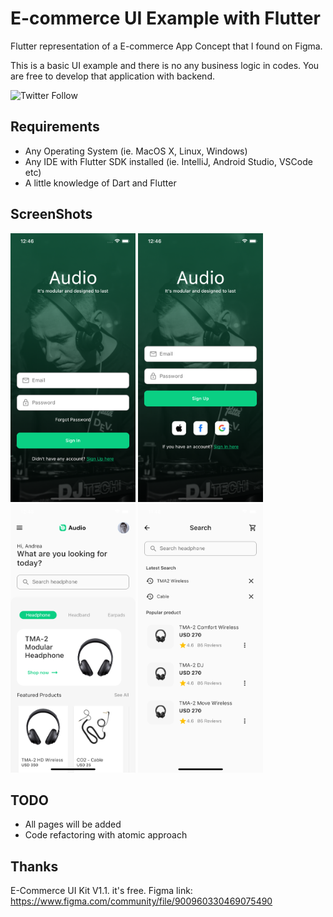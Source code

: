 
# E-commerce UI Example with Flutter

Flutter representation of a E-commerce App Concept that I found on Figma.

This is a basic UI example and there is no any business logic in codes.
You are free to develop that application with backend.

![Twitter Follow](https://img.shields.io/twitter/follow/kanieren?style=social)

## Requirements

* Any Operating System (ie. MacOS X, Linux, Windows)
* Any IDE with Flutter SDK installed (ie. IntelliJ, Android Studio, VSCode etc)
* A little knowledge of Dart and Flutter

## ScreenShots

<img src="screenshots/SignIn.png" width="200" height="430">
<img src="screenshots/SignUp.png" width="200" height="430">

<img src="screenshots/Home.png" width="200" height="430">
<img src="screenshots/Search.png" width="200" height="430">

## TODO

* All pages will be added
* Code refactoring with atomic approach

## Thanks

E-Commerce UI Kit V1.1. it's free.
Figma link: <https://www.figma.com/community/file/900960330469075490>

